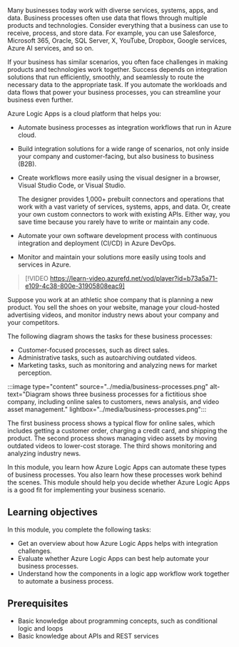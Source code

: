 Many businesses today work with diverse services, systems, apps, and data. Business processes often use data that flows through multiple products and technologies. Consider everything that a business can use to receive, process, and store data. For example, you can use Salesforce, Microsoft 365, Oracle, SQL Server, X, YouTube, Dropbox, Google services, Azure AI services, and so on.

If your business has similar scenarios, you often face challenges in making products and technologies work together. Success depends on integration solutions that run efficiently, smoothly, and seamlessly to route the necessary data to the appropriate task. If you automate the workloads and data flows that power your business processes, you can streamline your business even further.

Azure Logic Apps is a cloud platform that helps you:

- Automate business processes as integration workflows that run in Azure cloud.

- Build integration solutions for a wide range of scenarios, not only inside your company and customer-facing, but also business to business (B2B).

- Create workflows more easily using the visual designer in a browser, Visual Studio Code, or Visual Studio.

  The designer provides 1,000+ prebuilt connectors and operations that work with a vast variety of services, systems, apps, and data. Or, create your own custom connectors to work with existing APIs. Either way, you save time because you rarely have to write or maintain any code.

- Automate your own software development process with continuous integration and deployment (CI/CD) in Azure DevOps.

- Monitor and maintain your solutions more easily using tools and services in Azure.

> [!VIDEO https://learn-video.azurefd.net/vod/player?id=b73a5a71-e109-4c38-800e-31905808eac9]

Suppose you work at an athletic shoe company that is planning a new product. You sell the shoes on your website, manage your cloud-hosted advertising videos, and monitor industry news about your company and your competitors.

The following diagram shows the tasks for these business processes:

- Customer-focused processes, such as direct sales. 
- Administrative tasks, such as autoarchiving outdated videos.
- Marketing tasks, such as monitoring and analyzing news for market perception.

:::image type="content" source="../media/business-processes.png" alt-text="Diagram shows three business processes for a fictitious shoe company, including online sales to customers, news analysis, and video asset management." lightbox="../media/business-processes.png":::

The first business process shows a typical flow for online sales, which includes getting a customer order, charging a credit card, and shipping the product. The second process shows managing video assets by moving outdated videos to lower-cost storage. The third shows monitoring and analyzing industry news.

In this module, you learn how Azure Logic Apps can automate these types of business processes. You also learn how these processes work behind the scenes. This module should help you decide whether Azure Logic Apps is a good fit for implementing your business scenario.

## Learning objectives

In this module, you complete the following tasks:

- Get an overview about how Azure Logic Apps helps with integration challenges.
- Evaluate whether Azure Logic Apps can best help automate your business processes.
- Understand how the components in a logic app workflow work together to automate a business process.

## Prerequisites

- Basic knowledge about programming concepts, such as conditional logic and loops
- Basic knowledge about APIs and REST services
